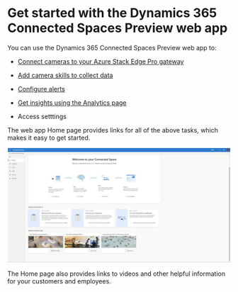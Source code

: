 

# Get started with the Dynamics 365 Connected Spaces Preview web app

You can use the Dynamics 365 Connected Spaces Preview web app to:

- [Connect cameras to your Azure Stack Edge Pro gateway](cameras-connect.md)

- [Add camera skills to collect data](cameras-add-skills.md)

- [Configure alerts]()

- [Get insights using the Analytics page](web-app-get-insights.md)

- Access setttings

The web app Home page provides links for all of the above tasks, which makes it easy to get started.

![Screenshot of Connected Spaces Preview web app home page.](media/home-page.JPG "Screenshot of Connected Spaces Preview web app home page")

The Home page also provides links to videos and other helpful information for your customers and employees. 
